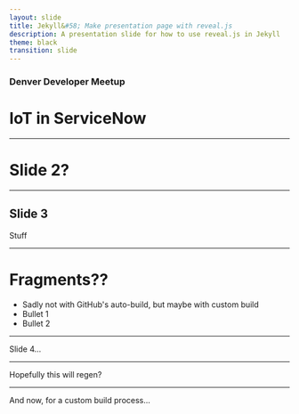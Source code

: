 ```yaml
---
layout: slide
title: Jekyll&#58; Make presentation page with reveal.js
description: A presentation slide for how to use reveal.js in Jekyll
theme: black
transition: slide
---
```


### Denver Developer Meetup

# IoT in ServiceNow

---

# Slide 2?

---

## Slide 3

Stuff

---

# Fragments??

 - Sadly not with GitHub's auto-build, but maybe with custom build
 - Bullet 1
 - Bullet 2

---

Slide 4...

---

Hopefully this will regen?

---

And now, for a custom build process...
